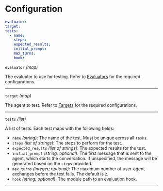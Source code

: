 # Configuration

```yaml
evaluator:
target:
tests:
  - name:
    steps:
    expected_results:
    initial_prompt:
    max_turns:
    hook:
```

`evaluator` _(map)_

The evaluator to use for testing. Refer to [Evaluators](./evaluators/index.md) for the required configurations.

---

`target` _(map)_

The agent to test. Refer to [Targets](./targets/index.md) for the required configurations.

---

`tests` _(list)_

A list of tests. Each test maps with the following fields:

- `name` _(string)_: The name of the test. Must be unique across all `tasks`.
- `steps` _(list of strings)_: The steps to perform for the test.
- `expected_results` _(list of strings)_: The expected results for the test.
- `initial_prompt` _(string; optional)_: The first message that is sent to the agent, which starts the conversation. If unspecified, the message will be generated based on the `steps` provided.
- `max_turns` _(integer; optional)_: The maximum number of user-agent exchanges before the test fails. The default is `2`.
- `hook` _(string; optional)_: The module path to an evaluation hook.

---
